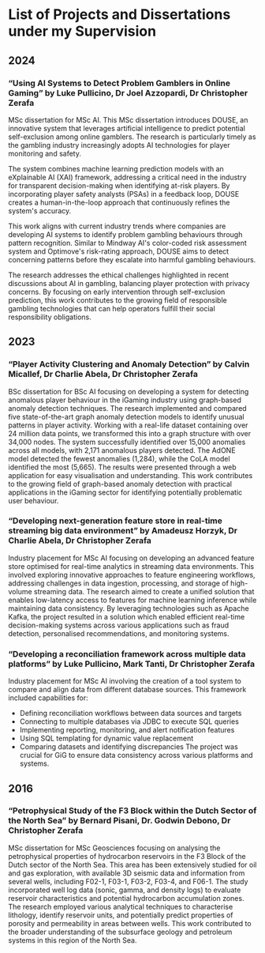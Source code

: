 # List of Projects and Dissertations under my Supervision

## 2024
### “Using AI Systems to Detect Problem Gamblers in Online Gaming” by Luke Pullicino, Dr Joel Azzopardi, Dr Christopher Zerafa
MSc dissertation for MSc AI. This MSc dissertation introduces DOUSE, an innovative system that leverages artificial intelligence to predict potential self-exclusion among online gamblers. The research is particularly timely as the gambling industry increasingly adopts AI technologies for player monitoring and safety.

The system combines machine learning prediction models with an eXplainable AI (XAI) framework, addressing a critical need in the industry for transparent decision-making when identifying at-risk players. By incorporating player safety analysts (PSAs) in a feedback loop, DOUSE creates a human-in-the-loop approach that continuously refines the system's accuracy.

This work aligns with current industry trends where companies are developing AI systems to identify problem gambling behaviours through pattern recognition. Similar to Mindway AI's color-coded risk assessment system and Optimove's risk-rating approach, DOUSE aims to detect concerning patterns before they escalate into harmful gambling behaviours.

The research addresses the ethical challenges highlighted in recent discussions about AI in gambling, balancing player protection with privacy concerns. By focusing on early intervention through self-exclusion prediction, this work contributes to the growing field of responsible gambling technologies that can help operators fulfill their social responsibility obligations.

## 2023
### “Player Activity Clustering and Anomaly Detection” by Calvin Micallef, Dr Charlie Abela, Dr Christopher Zerafa
BSc dissertation for BSc AI focusing on developing a system for detecting anomalous player behaviour in the iGaming industry using graph-based anomaly detection techniques. The research implemented and compared five state-of-the-art graph anomaly detection models to identify unusual patterns in player activity. Working with a real-life dataset containing over 24 million data points, we transformed this into a graph structure with over 34,000 nodes. The system successfully identified over 15,000 anomalies across all models, with 2,171 anomalous players detected. The AdONE model detected the fewest anomalies (1,284), while the CoLA model identified the most (5,665). The results were presented through a web application for easy visualisation and understanding. This work contributes to the growing field of graph-based anomaly detection with practical applications in the iGaming sector for identifying potentially problematic user behaviour.

### “Developing next-generation feature store in real-time streaming big data environment” by Amadeusz Horzyk, Dr Charlie Abela, Dr Christopher Zerafa
Industry placement for MSc AI focusing on developing an advanced feature store optimised for real-time analytics in streaming data environments. This involved exploring innovative approaches to feature engineering workflows, addressing challenges in data ingestion, processing, and storage of high-volume streaming data. The research aimed to create a unified solution that enables low-latency access to features for machine learning inference while maintaining data consistency. By leveraging technologies such as Apache Kafka, the project resulted in a solution which enabled efficient real-time decision-making systems across various applications such as fraud detection, personalised recommendations, and monitoring systems.

### “Developing a reconciliation framework across multiple data platforms” by Luke Pullicino, Mark Tanti, Dr Christopher Zerafa
Industry placement for MSc AI involving the creation of a tool system to compare and align data from different database sources. This framework included capabilities for:
- Defining reconciliation workflows between data sources and targets
- Connecting to multiple databases via JDBC to execute SQL queries
- Implementing reporting, monitoring, and alert notification features
- Using SQL templating for dynamic value replacement
- Comparing datasets and identifying discrepancies
The project was crucial for GiG to ensure data consistency across various platforms and systems.


## 2016
### “Petrophysical Study of the F3 Block within the Dutch Sector of the North Sea” by Bernard Pisani, Dr. Godwin Debono, Dr Christopher Zerafa
MSc dissertation for MSc Geosciences focusing on analysing the petrophysical properties of hydrocarbon reservoirs in the F3 Block of the Dutch sector of the North Sea. This area has been extensively studied for oil and gas exploration, with available 3D seismic data and information from several wells, including F02-1, F03-1, F03-2, F03-4, and F06-1. The study incorporated well log data (sonic, gamma, and density logs) to evaluate reservoir characteristics and potential hydrocarbon accumulation zones. The research employed various analytical techniques to characterise lithology, identify reservoir units, and potentially predict properties of porosity and permeability in areas between wells. This work contributed to the broader understanding of the subsurface geology and petroleum systems in this region of the North Sea.

